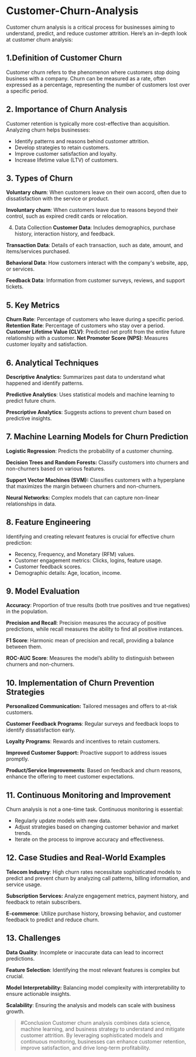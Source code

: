 # Customer-Churn-Analysis
Customer churn analysis is a critical process for businesses aiming to understand, predict, and reduce customer attrition. Here’s an in-depth look at customer churn analysis:

## 1.Definition of Customer Churn
Customer churn refers to the phenomenon where customers stop doing business with a company. Churn can be measured as a rate, often expressed as a percentage, representing the number of customers lost over a specific period.

## 2. Importance of Churn Analysis
Customer retention is typically more cost-effective than acquisition. Analyzing churn helps businesses:

 - Identify patterns and reasons behind customer attrition.
 - Develop strategies to retain customers.
 - Improve customer satisfaction and loyalty.
 - Increase lifetime value (LTV) of customers.
## 3. Types of Churn
**Voluntary churn**: When customers leave on their own accord, often due to dissatisfaction with the service or product.

**Involuntary churn**: When customers leave due to reasons beyond their control, such as expired credit cards or relocation.

4. Data Collection
**Customer Data**: Includes demographics, purchase history, interaction history, and feedback.

**Transaction Data**: Details of each transaction, such as date, amount, and items/services purchased.

**Behavioral Data**: How customers interact with the company's website, app, or services.

**Feedback Data**: Information from customer surveys, reviews, and support tickets.

## 5. Key Metrics
**Churn Rate**: Percentage of customers who leave during a specific period.
**Retention Rate**: Percentage of customers who stay over a period.
**Customer Lifetime Value (CLV)**: Predicted net profit from the entire future relationship with a customer.
**Net Promoter Score (NPS)**: Measures customer loyalty and satisfaction.

## 6. Analytical Techniques
**Descriptive Analytics:** Summarizes past data to understand what happened and identify patterns.

**Predictive Analytics**: Uses statistical models and machine learning to predict future churn.

**Prescriptive Analytics**: Suggests actions to prevent churn based on predictive insights.

## 7. Machine Learning Models for Churn Prediction
**Logistic Regression**: Predicts the probability of a customer churning.

**Decision Trees and Random Forests:** Classify customers into churners and non-churners based on various features.

**Support Vector Machines (SVM):** Classifies customers with a hyperplane that maximizes the margin between churners and non-churners.

**Neural Networks:** Complex models that can capture non-linear relationships in data.

## 8. Feature Engineering
Identifying and creating relevant features is crucial for effective churn prediction:

 - Recency, Frequency, and Monetary (RFM) values.
 - Customer engagement metrics: Clicks, logins, feature usage.
 - Customer feedback scores.
 - Demographic details: Age, location, income.
## 9. Model Evaluation
**Accuracy**: Proportion of true results (both true positives and true negatives) in the population.

**Precision and Recall**: Precision measures the accuracy of positive predictions, while recall measures the ability to find all positive instances.

**F1 Score**: Harmonic mean of precision and recall, providing a balance between them.

**ROC-AUC Score**: Measures the model’s ability to distinguish between churners and non-churners.

## 10. Implementation of Churn Prevention Strategies
**Personalized Communication:** Tailored messages and offers to at-risk customers.

**Customer Feedback Programs**: Regular surveys and feedback loops to identify dissatisfaction early.

**Loyalty Programs**: Rewards and incentives to retain customers.

**Improved Customer Support:** Proactive support to address issues promptly.

**Product/Service Improvements**: Based on feedback and churn reasons, enhance the offering to meet customer expectations.

## 11. Continuous Monitoring and Improvement
Churn analysis is not a one-time task. Continuous monitoring is essential:

 - Regularly update models with new data.
 - Adjust strategies based on changing customer behavior and market trends.
 - Iterate on the process to improve accuracy and effectiveness.

## 12. Case Studies and Real-World Examples
**Telecom Industry**: High churn rates necessitate sophisticated models to predict and prevent churn by analyzing call patterns, billing information, and service usage.

**Subscription Services:** Analyze engagement metrics, payment history, and feedback to retain subscribers.

**E-commerce**: Utilize purchase history, browsing behavior, and customer feedback to predict and reduce churn.

## 13. Challenges
**Data Quality**: Incomplete or inaccurate data can lead to incorrect predictions.

**Feature Selection**: Identifying the most relevant features is complex but crucial.

**Model Interpretability:** Balancing model complexity with interpretability to ensure actionable insights.

**Scalability**: Ensuring the analysis and models can scale with business growth.

>#Conclusion
Customer churn analysis combines data science, machine learning, and business strategy to understand and mitigate customer attrition. By leveraging sophisticated models and continuous monitoring, businesses can enhance customer retention, improve satisfaction, and drive long-term profitability.
